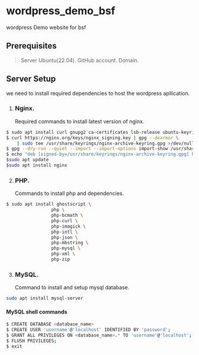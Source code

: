 # wordpress_demo_bsf
wordpress Demo website for bsf

## Prerequisites
  > Server Ubuntu(22.04).
  > GitHub account.
  > Domain.
## Server Setup
we need to install required dependencies to host the wordpress apllication.
1. ### Nginx.
   Required commands to install latest version of nginx.
```sh
$ sudo apt install curl gnupg2 ca-certificates lsb-release ubuntu-keyring
$ curl https://nginx.org/keys/nginx_signing.key | gpg --dearmor \
    | sudo tee /usr/share/keyrings/nginx-archive-keyring.gpg >/dev/null
$ gpg --dry-run --quiet --import --import-options import-show /usr/share/keyrings/nginx-archive-keyring.gpg
$ echo "deb [signed-by=/usr/share/keyrings/nginx-archive-keyring.gpg] http://nginx.org/packages/ubuntu `lsb_release -cs` nginx" | sudo tee /etc/apt/sources.list.d/nginx.list
$sudo apt update
$sudo apt install nginx
```
2. ### PHP.
   Commands to install php and dependencies.
```sh
$ sudo apt install ghostscript \
                 php \
                 php-bcmath \
                 php-curl \
                 php-imagick \
                 php-intl \
                 php-json \
                 php-mbstring \
                 php-mysql \
                 php-xml \
                 php-zip
```
3. ### MySQL.
   Command to install and setup mysql database.
```sh
sudo apt install mysql-server
```
#### MySQL shell commands
```sh
$ CREATE DATABASE <database_name>
$ CREATE USER 'username'@'localhost' IDENTIFIED BY 'password';
$ GRANT ALL PRIVILEGES ON <database_name>.* TO 'username'@'localhost';
$ FLUSH PRIVILEGES;
$ exit
```
